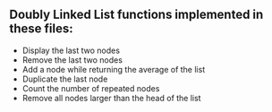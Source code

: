 ## Doubly Linked List functions implemented in these files:
- Display the last two nodes
- Remove the last two nodes
- Add a node while returning the average of the list
- Duplicate the last node
- Count the number of repeated nodes
- Remove all nodes larger than the head of the list
